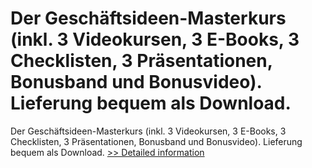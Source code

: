 # Der Geschäftsideen-Masterkurs (inkl. 3 Videokursen, 3 E-Books, 3 Checklisten, 3 Präsentationen, Bonusband und Bonusvideo). Lieferung bequem als Download.
Der Geschäftsideen-Masterkurs (inkl. 3 Videokursen, 3 E-Books, 3 Checklisten, 3 Präsentationen, Bonusband und Bonusvideo). Lieferung bequem als Download.
[>> Detailed information](https://secure.element5.com/esales/product.html?productid=300481579&affiliateid=200057808)